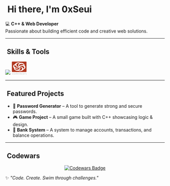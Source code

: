 # ​ Hi there, I'm 0xSeui

💻 **C++ & Web Developer**  
Passionate about building efficient code and creative web solutions.

---

## ​ Skills & Tools
<p align="left">
  <img src="https://skillicons.dev/icons?i=cpp,html,css,js,react,php,git,github,vscode"/>
  <img src="https://raw.githubusercontent.com/codewars/branding/b1fa327c4f9269d37c4ea30ffe23ba2f70f456c3/light-text-logo-vertical.svg" width="48" height="42" alt="Codewars"/>
</p>

---

## ​ Featured Projects
- 🔑 **Password Generator** – A tool to generate strong and secure passwords.  
- 🎮 **Game Project** – A small game built with C++ showcasing logic & design.  
- 🏦 **Bank System** – A system to manage accounts, transactions, and balance operations.  

---

## ​ Codewars
<p align="center">
  <a href="https://www.codewars.com/users/0xSeui">
    <img src="https://www.codewars.com/users/0xSeui/badges/small" alt="Codewars Badge"/>
  </a>
</p>


✨ *"Code. Create. Swim through challenges."*
